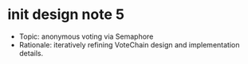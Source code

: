 # init design note 5

- Topic: anonymous voting via Semaphore
- Rationale: iteratively refining VoteChain design and implementation details.
